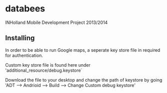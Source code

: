 databees
========

INHolland Mobile Development Project 2013/2014

Installing
----------

In order to be able to run Google maps, a seperate key store file in required for authentication.

Custom key store file is found here under 'additional_resource/debug.keystore`

Download the file to your desktop and change the path of keystore by going 'ADT --> Andrioid --> Build --> Change Custom debug keystore'

